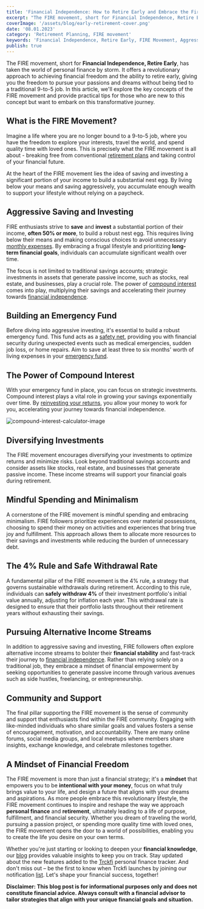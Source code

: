 ```yaml
---
title: 'Financial Independence: How to Retire Early and Embrace the Fire Movement'
excerpt: "The FIRE movement, short for Financial Independence, Retire Early, is a revolutionary approach to personal finance that aims to liberate individuals from the traditional notion of working for decades until retirement. By saving and investing aggressively, embracing mindful spending and minimalism, and leveraging tax-advantaged accounts, individuals can achieve financial independence and retire early to pursue their passions and dreams. The 4% rule governs sustainable withdrawals during retirement, ensuring a secure financial future. Pursuing alternative income streams and being part of a supportive community further empowers individuals on their path to financial freedom and a purposeful life."
coverImage: '/assets/blog/early-retirement-cover.png'
date: '08.01.2023'
category: 'Retirement Planning, FIRE movement'
keywords: 'Financial Independence, Retire Early, FIRE Movement, Aggressive Saving, Compound Interest, Tax-Advantaged Accounts, Mindful Spending, Minimalism, 4% Rule, Safe Withdrawal Rate, Alternative Income Streams, Community Support, Financial Freedom'
publish: true
---
```


The FIRE movement, short for **Financial Independence, Retire Early**, has taken the world of personal finance by storm. It offers a revolutionary approach to achieving financial freedom and the ability to retire early, giving you the freedom to pursue your passions and dreams without being tied to a traditional 9-to-5 job. In this article, we'll explore the key concepts of the FIRE movement and provide practical tips for those who are new to this concept but want to embark on this transformative journey.

## What is the FIRE Movement?
Imagine a life where you are no longer bound to a 9-to-5 job, where you have the freedom to explore your interests, travel the world, and spend quality time with loved ones. This is precisely what the FIRE movement is all about - breaking free from conventional [retirement plans](/blog/retirement-planning-understanding-iras-and-401ks) and taking control of your financial future.

At the heart of the FIRE movement lies the idea of saving and investing a significant portion of your income to build a substantial nest egg. By living below your means and saving aggressively, you accumulate enough wealth to support your lifestyle without relying on a paycheck.

## Aggressive Saving and Investing
FIRE enthusiasts strive to **save** and **invest** a substantial portion of their income, **often 50% or more**, to build a robust nest egg. This requires living below their means and making conscious choices to avoid unnecessary [monthly expenses](/blog/tracking-your-monthly-expenses). By embracing a frugal lifestyle and prioritizing **long-term financial goals**, individuals can accumulate significant wealth over time.

The focus is not limited to traditional savings accounts; strategic investments in assets that generate passive income, such as stocks, real estate, and businesses, play a crucial role. The power of [compound interest](/blog/10-must-know-personal-finance-basics-for-financial-success/#compound-interest) comes into play, multiplying their savings and accelerating their journey towards [financial independence](/blog/how-to-achieve-financial-independence-your-guide-to-financial-freedom).

## Building an Emergency Fund
Before diving into aggressive investing, it's essential to build a robust emergency fund. This fund acts as a [safety net](/blog/prepare-for-the-unexpected-the-value-of-building-an-emergency-fund), providing you with financial security during unexpected events such as medical emergencies, sudden job loss, or home repairs. Aim to save at least three to six months' worth of living expenses in your [emergency fund](/blog/prepare-for-the-unexpected-the-value-of-building-an-emergency-fund).

## The Power of Compound Interest
With your emergency fund in place, you can focus on strategic investments. Compound interest plays a vital role in growing your savings exponentially over time. By [reinvesting your returns](/blog/10-must-know-personal-finance-basics-for-financial-success/#compound-interest), you allow your money to work for you, accelerating your journey towards financial independence.

![compound-interest-calculator-image](/assets/blog/compound-interest.png)

## Diversifying Investments
The FIRE movement encourages diversifying your investments to optimize returns and minimize risks. Look beyond traditional savings accounts and consider assets like stocks, real estate, and businesses that generate passive income. These income streams will support your financial goals during retirement.

## Mindful Spending and Minimalism
A cornerstone of the FIRE movement is mindful spending and embracing minimalism. FIRE followers prioritize experiences over material possessions, choosing to spend their money on activities and experiences that bring true joy and fulfillment. This approach allows them to allocate more resources to their savings and investments while reducing the burden of unnecessary debt.

## The 4% Rule and Safe Withdrawal Rate
A fundamental pillar of the FIRE movement is the 4% rule, a strategy that governs sustainable withdrawals during retirement. According to this rule, individuals can **safely withdraw 4%** of their investment portfolio's initial value annually, adjusting for inflation each year. This withdrawal rate is designed to ensure that their portfolio lasts throughout their retirement years without exhausting their savings.

## Pursuing Alternative Income Streams
In addition to aggressive saving and investing, FIRE followers often explore alternative income streams to bolster their **financial stability** and fast-track their journey to [financial independence](/blog/how-to-achieve-financial-independence-your-guide-to-financial-freedom). Rather than relying solely on a traditional job, they embrace a mindset of financial empowerment by seeking opportunities to generate passive income through various avenues such as side hustles, freelancing, or entrepreneurship.

## Community and Support
The final pillar supporting the FIRE movement is the sense of community and support that enthusiasts find within the FIRE community. Engaging with like-minded individuals who share similar goals and values fosters a sense of encouragement, motivation, and accountability. There are many online forums, social media groups, and local meetups where members share insights, exchange knowledge, and celebrate milestones together.

## A Mindset of Financial Freedom
The FIRE movement is more than just a financial strategy; it's a **mindset** that empowers you to be **intentional with your money**, focus on what truly brings value to your life, and design a future that aligns with your dreams and aspirations. As more people embrace this revolutionary lifestyle, the FIRE movement continues to inspire and reshape the way we approach **personal finance** and **retirement**, ultimately leading to a life of purpose, fulfillment, and financial security. Whether you dream of traveling the world, pursuing a passion project, or spending more quality time with loved ones, the FIRE movement opens the door to a world of possibilities, enabling you to create the life you desire on your own terms.

Whether you're just starting or looking to deepen your **financial knowledge**, our [blog](/blog) provides valuable insights to keep you on track. Stay updated about the new features added to the [Trckfi](/) personal finance tracker. And don't miss out – be the first to know when Trckfi launches by joining our notification [list](/#get-notified). Let's shape your financial success, together!

**Disclaimer: This blog post is for informational purposes only and does not constitute financial advice. Always consult with a financial advisor to tailor strategies that align with your unique financial goals and situation.**